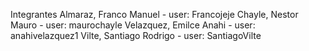 Integrantes
Almaraz, Franco Manuel - user: Francojeje
Chayle,  Nestor Mauro - user: maurochayle
Velazquez, Emilce Anahi - user: anahivelazquez1
Vilte, Santiago Rodrigo - user: SantiagoVilte
